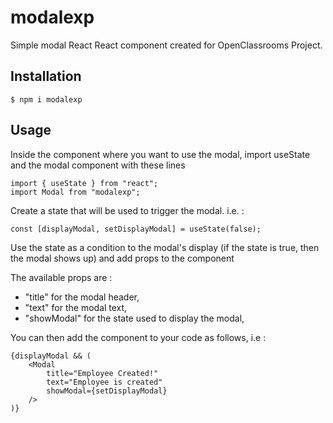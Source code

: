 # modalexp

Simple modal React React component created for OpenClassrooms Project.

## Installation

```
$ npm i modalexp

```

## Usage

Inside the component where you want to use the modal, import useState and the modal component with these lines

```
import { useState } from "react";
import Modal from "modalexp";

```

Create a state that will be used to trigger the modal. i.e. :

```
const [displayModal, setDisplayModal] = useState(false);

```

Use the state as a condition to the modal's display (if the state is true, then the modal shows up) and add props to the component

The available props are :

* "title" for the modal header,
* "text" for the modal text, 
* "showModal" for the state used to display the modal,

You can then add the component to your code as follows, i.e :

```
{displayModal && (
    <Modal
        title="Employee Created!"
        text="Employee is created"
        showModal={setDisplayModal}
    />
)}

```